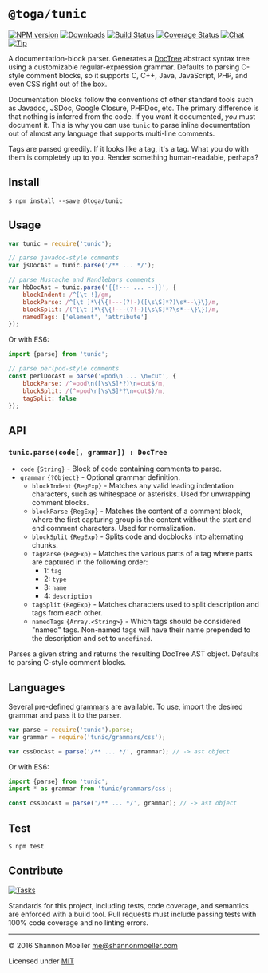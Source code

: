 # `@toga/tunic`

[![NPM version][npm-img]][npm-url] [![Downloads][downloads-img]][npm-url] [![Build Status][travis-img]][travis-url] [![Coverage Status][coveralls-img]][coveralls-url] [![Chat][gitter-img]][gitter-url] [![Tip][amazon-img]][amazon-url]

A documentation-block parser. Generates a [DocTree][doctree] abstract syntax tree using a customizable regular-expression grammar. Defaults to parsing C-style comment blocks, so it supports C, C++, Java, JavaScript, PHP, and even CSS right out of the box.

Documentation blocks follow the conventions of other standard tools such as Javadoc, JSDoc, Google Closure, PHPDoc, etc. The primary difference is that nothing is inferred from the code. If you want it documented, _you_ must document it. This is why you can use `tunic` to parse inline documentation out of almost any language that supports multi-line comments.

Tags are parsed greedily. If it looks like a tag, it's a tag. What you do with them is completely up to you. Render something human-readable, perhaps?

## Install

```
$ npm install --save @toga/tunic
```

## Usage

```js
var tunic = require('tunic');

// parse javadoc-style comments
var jsDocAst = tunic.parse('/** ... */');

// parse Mustache and Handlebars comments
var hbDocAst = tunic.parse('{{!--- ... --}}', {
    blockIndent: /^[\t !]/gm,
    blockParse: /^[\t ]*\{\{!---(?!-)([\s\S]*?)\s*--\}\}/m,
    blockSplit: /(^[\t ]*\{\{!---(?!-)[\s\S]*?\s*--\}\})/m,
    namedTags: ['element', 'attribute']
});
```

Or with ES6:

```js
import {parse} from 'tunic';

// parse perlpod-style comments
const perlDocAst = parse('=pod\n ... \n=cut', {
    blockParse: /^=pod\n([\s\S]*?)\n=cut$/m,
    blockSplit: /(^=pod\n[\s\S]*?\n=cut$)/m,
    tagSplit: false
});
```

## API

### `tunic.parse(code[, grammar]) : DocTree`

- `code` `{String}` - Block of code containing comments to parse.
- `grammar` `{?Object}` - Optional grammar definition.
  - `blockIndent` `{RegExp}` - Matches any valid leading indentation characters, such as whitespace or asterisks. Used for unwrapping comment blocks.
  - `blockParse` `{RegExp}` - Matches the content of a comment block, where the first capturing group is the content without the start and end comment characters. Used for normalization.
  - `blockSplit` `{RegExp}` - Splits code and docblocks into alternating chunks.
  - `tagParse` `{RegExp}` - Matches the various parts of a tag where parts are captured in the following order:
    - 1: `tag`
    - 2: `type`
    - 3: `name`
    - 4: `description`
  - `tagSplit` `{RegExp}` - Matches characters used to split description and tags from each other.
  - `namedTags` `{Array.<String>}` - Which tags should be considered "named" tags. Non-named tags will have their name prepended to the description and set to `undefined`.

Parses a given string and returns the resulting DocTree AST object. Defaults to parsing C-style comment blocks.

## Languages

Several pre-defined [grammars][grammars] are available. To use, import the desired grammar and pass it to the parser.

```js
var parse = require('tunic').parse;
var grammar = require('tunic/grammars/css');

var cssDocAst = parse('/** ... */', grammar); // -> ast object
```

Or with ES6:

```js
import {parse} from 'tunic';
import * as grammar from 'tunic/grammars/css';

const cssDocAst = parse('/** ... */', grammar); // -> ast object
```

## Test

```
$ npm test
```

## Contribute

[![Tasks][waffle-img]][waffle-url]

Standards for this project, including tests, code coverage, and semantics are enforced with a build tool. Pull requests must include passing tests with 100% code coverage and no linting errors.

----

© 2016 Shannon Moeller <me@shannonmoeller.com>

Licensed under [MIT](http://shannonmoeller.com/mit.txt)

[doctree]:       https://github.com/togajs/doctree
[grammars]:      https://github.com/togajs/tunic/tree/master/src/grammars
[jsnext]:        https://github.com/rollup/rollup/wiki/jsnext:main

[amazon-img]:    https://img.shields.io/badge/amazon-tip_jar-yellow.svg?style=flat-square
[amazon-url]:    https://www.amazon.com/gp/registry/wishlist/1VQM9ID04YPC5?sort=universal-price
[coveralls-img]: http://img.shields.io/coveralls/togajs/tunic/master.svg?style=flat-square
[coveralls-url]: https://coveralls.io/r/togajs/tunic
[downloads-img]: http://img.shields.io/npm/dm/tunic.svg?style=flat-square
[gitter-img]:    http://img.shields.io/badge/gitter-join_chat-1dce73.svg?style=flat-square
[gitter-url]:    https://gitter.im/togajs/toga
[npm-img]:       http://img.shields.io/npm/v/tunic.svg?style=flat-square
[npm-url]:       https://npmjs.org/package/tunic
[travis-img]:    http://img.shields.io/travis/togajs/tunic.svg?style=flat-square
[travis-url]:    https://travis-ci.org/togajs/tunic
[waffle-img]:    http://img.shields.io/github/issues/togajs/tunic.svg?style=flat-square
[waffle-url]:    http://waffle.io/togajs/tunic
